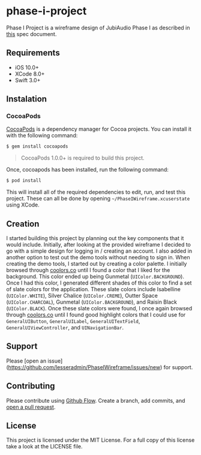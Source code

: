# phase-i-project

Phase I Project is a wireframe design of JubiAudio Phase I as described in [this](https://github.com/lesseradmin/PhaseIWireframe/blob/master/blueprint/Assignment.pdf) spec document.


## Requirements

- iOS 10.0+
- XCode 8.0+
- Swift 3.0+


## Instalation


### CocoaPods

[CocoaPods](http://cocoapods.org) is a dependency manager for Cocoa projects. You can install it with the following command:

```bash
$ gem install cocoapods
```
> CocoaPods 1.0.0+ is required to build this project.

Once, cocoapods has been installed, run the following command:

```bash
$ pod install
```

This will install all of the required dependencies to edit, run, and test this project. These can all be done by opening `~/PhaseIWireframe.xcuserstate` using XCode.

## Creation

I started building this project by planning out the key components that it would include. Initially, after looking at the provided wireframe I decided to go with a simple design for logging in / creating an account. I also added in another option to test out the demo tools without needing to sign in. When creating the demo tools, I started out by creating a color palette. I initially browsed through [coolors.co](https://coolors.co) until I found a color that I liked for the background. This color ended up being Gunmetal (`UIColor.BACKGROUND`).
Once I had this color, I generated different shades of this color to find a set of slate colors for the application. These slate colors include Isabelline (`UIColor.WHITE`), Silver Chalice (`UIColor.CREME`), Outter Space (`UIColor.CHARCOAL`), Gunmetal (`UIColor.BACKGROUND`), and Raisin Black (`UIColor.BLACK`). Once these slate colors were found, I once again browsed through [coolors.co](https://coolors.co) until I found good highlight colors that I could use for `GeneralUIButton`, `GeneralUILabel`, `GeneralUITextField`, `GeneralUIViewController`, and `UINavigationBar`.

## Support

Please [open an issue] (https://github.com/lesseradmin/PhaseIWireframe/issues/new) for support.


## Contributing 

Please contribute using [Github Flow](https://guides.github.com/introduction/flow/). Create a branch, add commits, and [open a pull request](https://github.com/lesseradmin/PhaseIWireframe/compare/).


## License

This project is licensed under the MIT License. For a full copy of this license take a look at the LICENSE file.

